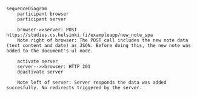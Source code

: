     sequenceDiagram
        participant browser
        participant server

        browser->>server: POST https://studies.cs.helsinki.fi/exampleapp/new_note_spa
        Note right of browser: The POST call includes the new note data (text content and date) as JSON. Before doing this, the new note was added to the document's ul node.

        activate server
        server-->>browser: HTTP 201
        deactivate server

        Note left of server: Server responds the data was added succesfully. No redirects triggered by the server.
